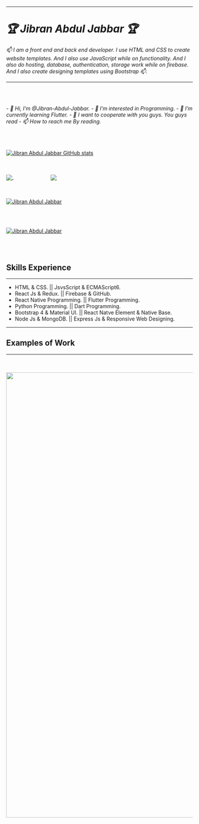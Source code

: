 <hr />
<h1><i style="color: 'aqua'">🏆 Jibran Abdul Jabbar 🏆</i></h1>



<p><i>📫 I am a front end and back end developer. I use HTML and CSS to create website templates. And I also use JavaScript while on functionality. And I also do hosting, database, authentication, storage work while on firebase. And I also create designing templates using Bootstrap 📫.</i></p>

<hr/>
<br/>
<br/>


<i> - 👋 Hi, I’m @Jibran-Abdul-Jabbar.</i>
<i> - 👀 I’m interested in Programming.</i>
<i> - 🌱 I’m currently learning Flutter.</i>
<i> - 💞️ I want to cooperate with you guys. You guys read</i>
<i> - 📫 How to reach me By reading.</i>

 
 <br />
 <br />

[![Jibran Abdul Jabbar GitHub stats](https://github-readme-stats.vercel.app/api?username=jibranabduljabbar)](https://github.com/jibranabduljabbar/github-readme-stats)

<br>
<br>

<a href="https://github.com/jibranabduljabbar">
  <img align="center" src="https://github-readme-stats.vercel.app/api/pin/?username=anuraghazra&repo=github-readme-stats" />
</a>
<a style="margin-left: 100px;" href="https://github.com/jibranabduljabbar">
  <img align="center" src="https://github-readme-stats.vercel.app/api/pin/?username=anuraghazra&repo=convoychat" />
</a>

<br>
<br>
<br>

[![Jibran Abdul Jabbar](https://github-readme-stats.vercel.app/api/top-langs/?username=jibranabduljabbar&langs_count=8)](https://github.com/jibranabduljabbar/github-readme-stats)



<br>
<br>

[![Jibran Abdul Jabbar](https://github-readme-stats.vercel.app/api/wakatime?username=willianrod)](https://github.com/jibranabduljabbar/github-readme-stats)

<br>
<br>

<h2>Skills Experience</h2>
<hr />
<ul>
<li>HTML & CSS.                 ||                      JsvsScript & ECMAScript6.</li>
<li>React Js & Redux.           ||                      Firebase & GitHub.</li>
<li>React Native Programming.   ||                      Flutter Programming.</li>
<li>Python Programming.         ||                      Dart Programming.</li>
<li>Bootstrap 4 & Material UI.  ||                      React Natve Element & Native Base.</li>
<li>Node Js & MongoDB.          ||                      Express Js & Responsive Web Designing.</li>
 
</ul>
<hr />
<h2>Examples of Work</h2>
<hr />

<br>
<br>
<img src="https://scontent.fkhi2-2.fna.fbcdn.net/v/t1.6435-9/197253755_310691713936349_6770579101397399945_n.jpg?_nc_cat=108&ccb=1-3&_nc_sid=730e14&_nc_ohc=yKLS49TBex4AX9JVusG&_nc_ht=scontent.fkhi2-2.fna&oh=e808f393bf2e389e32b8d112572a7cb2&oe=60DC2BBF" width="1200px" />
<br>
<br>
